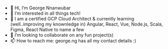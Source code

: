 - 👋 Hi, I’m George Nnanwubar
- 👀 I’m interested in all things tech!
- 🌱 I am a certified GCP Cloud Architect & currently learning (well..improving my knownledge in) Angular, React, Vue, Node.js, Scala, Figma, React Native to name a few
- 💞️ I’m looking to collaborate on any fun project(s)
- 📫 How to reach me: george.ng has all my contact details :)

<!---
georgennanwubar/georgennanwubar is a ✨ special ✨ repository because its `README.md` (this file) appears on your GitHub profile.
You can click the Preview link to take a look at your changes.
--->
